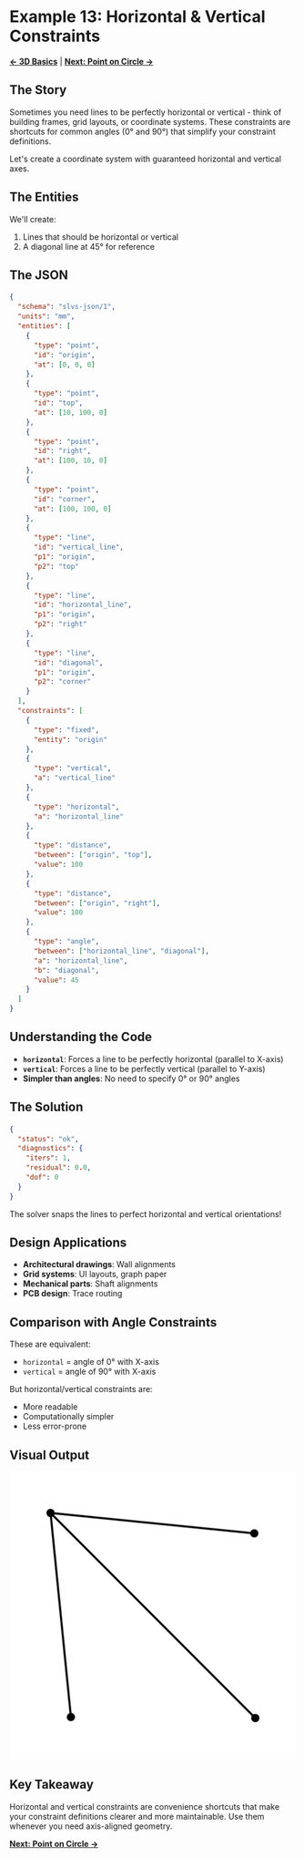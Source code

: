 # Example 13: Horizontal & Vertical Constraints

**[← 3D Basics](12_3d_basics.md)** | **[Next: Point on Circle →](14_point_on_circle.md)**

## The Story

Sometimes you need lines to be perfectly horizontal or vertical - think of building frames, grid layouts, or coordinate systems. These constraints are shortcuts for common angles (0° and 90°) that simplify your constraint definitions.

Let's create a coordinate system with guaranteed horizontal and vertical axes.

## The Entities

We'll create:
1. Lines that should be horizontal or vertical
2. A diagonal line at 45° for reference

## The JSON

```json
{
  "schema": "slvs-json/1",
  "units": "mm",
  "entities": [
    {
      "type": "point",
      "id": "origin",
      "at": [0, 0, 0]
    },
    {
      "type": "point",
      "id": "top",
      "at": [10, 100, 0]
    },
    {
      "type": "point",
      "id": "right",
      "at": [100, 10, 0]
    },
    {
      "type": "point",
      "id": "corner",
      "at": [100, 100, 0]
    },
    {
      "type": "line",
      "id": "vertical_line",
      "p1": "origin",
      "p2": "top"
    },
    {
      "type": "line",
      "id": "horizontal_line",
      "p1": "origin",
      "p2": "right"
    },
    {
      "type": "line",
      "id": "diagonal",
      "p1": "origin",
      "p2": "corner"
    }
  ],
  "constraints": [
    {
      "type": "fixed",
      "entity": "origin"
    },
    {
      "type": "vertical",
      "a": "vertical_line"
    },
    {
      "type": "horizontal",
      "a": "horizontal_line"
    },
    {
      "type": "distance",
      "between": ["origin", "top"],
      "value": 100
    },
    {
      "type": "distance",
      "between": ["origin", "right"],
      "value": 100
    },
    {
      "type": "angle",
      "between": ["horizontal_line", "diagonal"],
      "a": "horizontal_line",
      "b": "diagonal",
      "value": 45
    }
  ]
}
```

## Understanding the Code

- **`horizontal`**: Forces a line to be perfectly horizontal (parallel to X-axis)
- **`vertical`**: Forces a line to be perfectly vertical (parallel to Y-axis)
- **Simpler than angles**: No need to specify 0° or 90° angles

## The Solution

```json
{
  "status": "ok",
  "diagnostics": {
    "iters": 1,
    "residual": 0.0,
    "dof": 0
  }
}
```

The solver snaps the lines to perfect horizontal and vertical orientations!

## Design Applications

- **Architectural drawings**: Wall alignments
- **Grid systems**: UI layouts, graph paper
- **Mechanical parts**: Shaft alignments
- **PCB design**: Trace routing

## Comparison with Angle Constraints

These are equivalent:
- `horizontal` = angle of 0° with X-axis
- `vertical` = angle of 90° with X-axis

But horizontal/vertical constraints are:
- More readable
- Computationally simpler
- Less error-prone

## Visual Output

![Horizontal and Vertical](13_horizontal_vertical.svg)

## Key Takeaway

Horizontal and vertical constraints are convenience shortcuts that make your constraint definitions clearer and more maintainable. Use them whenever you need axis-aligned geometry.

**[Next: Point on Circle →](14_point_on_circle.md)**